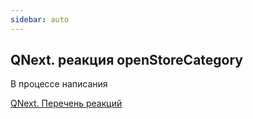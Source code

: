 ```yaml
---
sidebar: auto
---
```


## QNext. реакция openStoreCategory

В процессе написания



[QNext. Перечень реакций](/docs-test/ph/QNext-admin-reaction-about-05-01)